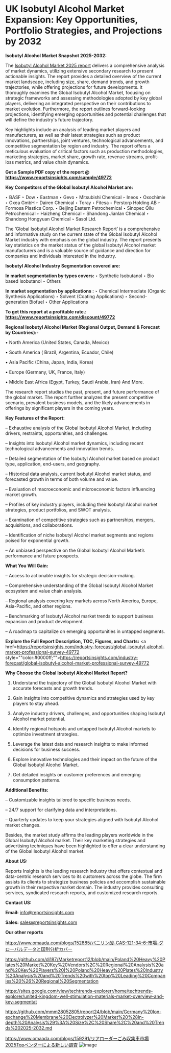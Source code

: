 # UK Isobutyl Alcohol Market Expansion: Key Opportunities, Portfolio Strategies, and Projections by 2032

<strong>Isobutyl Alcohol Market Snapshot 2025-2032:</strong>

The <a href=https://www.reportsinsights.com/sample/49772>Isobutyl Alcohol Market 2025 report</a> delivers a comprehensive analysis of market dynamics, utilizing extensive secondary research to present actionable insights. The report provides a detailed overview of the current market landscape, including size, share, demand trends, and growth trajectories, while offering projections for future developments. It thoroughly examines the Global Isobutyl Alcohol Market, focusing on strategic frameworks and assessing methodologies adopted by key global players, delivering an integrated perspective on their contributions to market evolution. Furthermore, the report outlines forward-looking projections, identifying emerging opportunities and potential challenges that will define the industry's future trajectory.

Key highlights include an analysis of leading market players and manufacturers, as well as their latest strategies such as product innovations, partnerships, joint ventures, technological advancements, and competitive segmentation by region and industry. The report offers a meticulous evaluation of critical factors such as production methodologies, marketing strategies, market share, growth rate, revenue streams, profit-loss metrics, and value chain dynamics.

<strong>Get a Sample PDF copy of the report @ <a href=https://www.reportsinsights.com/sample/49772 style=color:#0000ff;>https://www.reportsinsights.com/sample/49772</a></strong>

<strong>Key Competitors of the Global Isobutyl Alcohol Market are:</strong>

‣ BASF
‣ Dow
‣ Eastman
‣ Gevo
‣ Mitsubishi Chemical
‣ Ineos
‣ Oxochimie
‣ Oxea GmbH
‣ Dairen Chemical
‣ Toray
‣ Fitesa
‣ Perstorp Holding AB
‣ Formosa Plastics Corp.
‣ Beijing Eastern Petrochemical
‣ Sinopec Qilu Petrochemical
‣ Haizheng Chemical
‣ Shandong Jianlan Chemical
‣ Shandong Hongyuan Chemical
‣ Sasol Ltd.

The ‘Global Isobutyl Alcohol Market Research Report’ is a comprehensive and informative study on the current state of the Global Isobutyl Alcohol Market industry with emphasis on the global industry. The report presents key statistics on the market status of the global Isobutyl Alcohol market manufacturers and is a valuable source of guidance and direction for companies and individuals interested in the industry.

<strong>Isobutyl Alcohol Industry Segmentation covered are:</strong>

<strong>In market segmentation by types covers: </strong> 
‣ Synthetic Isobutanol
‣ Bio based Isobutanol
‣ Others

<strong>In market segmentation by applications :</strong> 
‣ Chemical Intermediate (Organic Synthesis Applications)
‣ Solvent (Coating Applications)
‣ Second-generation Biofuel
‣ Other Applications

<strong>To get this report at a profitable rate.: <a href=https://www.reportsinsights.com/discount/49772 style=color:#0000ff;>https://www.reportsinsights.com/discount/49772</a></strong>

<strong>Regional Isobutyl Alcohol Market (Regional Output, Demand &amp; Forecast by Countries):-</strong>

• North America (United States, Canada, Mexico)

• South America ( Brazil, Argentina, Ecuador, Chile)

• Asia Pacific (China, Japan, India, Korea)

• Europe (Germany, UK, France, Italy)

• Middle East Africa (Egypt, Turkey, Saudi Arabia, Iran) And More.

The research report studies the past, present, and future performance of the global market. The report further analyzes the present competitive scenario, prevalent business models, and the likely advancements in offerings by significant players in the coming years.

<strong>Key Features of the Report:</strong>

– Exhaustive analysis of the Global Isobutyl Alcohol Market, including drivers, restraints, opportunities, and challenges.

– Insights into Isobutyl Alcohol market dynamics, including recent technological advancements and innovation trends.

– Detailed segmentation of the Isobutyl Alcohol market based on product type, application, end-users, and geography.

– Historical data analysis, current Isobutyl Alcohol market status, and forecasted growth in terms of both volume and value.

– Evaluation of macroeconomic and microeconomic factors influencing market growth.

– Profiles of key industry players, including their Isobutyl Alcohol market strategies, product portfolios, and SWOT analysis.

– Examination of competitive strategies such as partnerships, mergers, acquisitions, and collaborations.

– Identification of niche Isobutyl Alcohol market segments and regions poised for exponential growth.

– An unbiased perspective on the Global Isobutyl Alcohol Market’s performance and future prospects.

<strong>What You Will Gain:</strong>

– Access to actionable insights for strategic decision-making.

– Comprehensive understanding of the Global Isobutyl Alcohol Market ecosystem and value chain analysis.

– Regional analysis covering key markets across North America, Europe, Asia-Pacific, and other regions.

– Benchmarking of Isobutyl Alcohol market trends to support business expansion and product development.

– A roadmap to capitalize on emerging opportunities in untapped segments.

<strong>Explore the Full Report Description, TOC, Figures, and Charts:</strong>
<a href=https://reportsinsights.com/industry-forecast/global-isobutyl-alcohol-market-professional-survey-49772 style=""color:#0000ff;"">https://reportsinsights.com/industry-forecast/global-isobutyl-alcohol-market-professional-survey-49772</a>

<strong>Why Choose the Global Isobutyl Alcohol Market Report?</strong>

1. Understand the trajectory of the Global Isobutyl Alcohol Market with accurate forecasts and growth trends.

2. Gain insights into competitive dynamics and strategies used by key players to stay ahead.

3. Analyze industry drivers, challenges, and opportunities shaping Isobutyl Alcohol market potential.

4. Identify regional hotspots and untapped Isobutyl Alcohol markets to optimize investment strategies.

5. Leverage the latest data and research insights to make informed decisions for business success.

6. Explore innovative technologies and their impact on the future of the Global Isobutyl Alcohol Market.

7. Get detailed insights on customer preferences and emerging consumption patterns.

<strong>Additional Benefits:</strong>

– Customizable insights tailored to specific business needs.

– 24/7 support for clarifying data and interpretations.

– Quarterly updates to keep your strategies aligned with Isobutyl Alcohol market changes.

Besides, the market study affirms the leading players worldwide in the Global Isobutyl Alcohol market. Their key marketing strategies and advertising techniques have been highlighted to offer a clear understanding of the Global Isobutyl Alcohol market.

<strong><strong>About US</strong>:</strong>

Reports Insights is the leading research industry that offers contextual and data-centric research services to its customers across the globe. The firm assists its clients to strategize business policies and accomplish sustainable growth in their respective market domain. The industry provides consulting services, syndicated research reports, and customized research reports.

<strong>Contact US:</strong>

<p class=><b>Email:</b> <a href=mailto:info@reportsinsights.com>info@reportsinsights.com</a></p>
<p class=><b>Sales:</b> <a href=mailto:sales@reportsinsights.com>sales@reportsinsights.com</a></p>

<strong>Our other reports</strong>

<a href=https://www.omaada.com/blogs/152885/バニリン酸-CAS-121-34-6-市場-グローバルデータと国別分析カバー>https://www.omaada.com/blogs/152885/バニリン酸-CAS-121-34-6-市場-グローバルデータと国別分析カバー</a>

<a href=https://github.com/di187/Marketreport12/blob/main/Poland%20Heavy%20Plates%20Market%20Key%20Vendors%2C%20Regional%20Analysis%20and%20Key%20Players%20|%20Poland%20Heavy%20Plates%20Industry%20Analysis%20and%20Trends%20with%20top%20Leading%20Companies%20%26%20Regional%20Segmentation>https://github.com/di187/Marketreport12/blob/main/Poland%20Heavy%20Plates%20Market%20Key%20Vendors%2C%20Regional%20Analysis%20and%20Key%20Players%20|%20Poland%20Heavy%20Plates%20Industry%20Analysis%20and%20Trends%20with%20top%20Leading%20Companies%20%26%20Regional%20Segmentation</a>

<a href=https://sites.google.com/view/techtrends-explorerr/home/techtrends-explorer/united-kingdom-well-stimulation-materials-market-overview-and-key-segmentat>https://sites.google.com/view/techtrends-explorerr/home/techtrends-explorer/united-kingdom-well-stimulation-materials-market-overview-and-key-segmentat</a>

<a href=https://github.com/mmm28052805/report24/blob/main/Germany%20Ion-exchange%20Membrane%20Electrolyzer%20Market%20%28In-depth%20Analysis%29%3A%20Size%2C%20Share%2C%20and%20Trends%202025-2032.md>https://github.com/mmm28052805/report24/blob/main/Germany%20Ion-exchange%20Membrane%20Electrolyzer%20Market%20%28In-depth%20Analysis%29%3A%20Size%2C%20Share%2C%20and%20Trends%202025-2032.md</a>

<a href=https://www.omaada.com/blogs/159291/リアローダーごみ収集車市場2025Topベンダーによる新しい調査>https://www.omaada.com/blogs/159291/リアローダーごみ収集車市場2025Topベンダーによる新しい調査</a>
![image](https://github.com/user-attachments/assets/ec1b30c3-085c-4806-872f-2138e1fff229)
